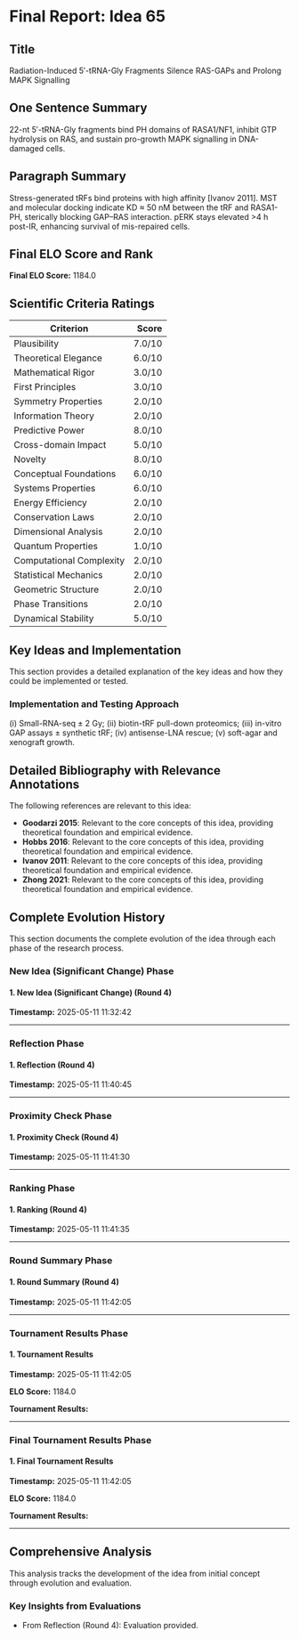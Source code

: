 # Final Report: Idea 65

## Title

Radiation-Induced 5′-tRNA-Gly Fragments Silence RAS-GAPs and Prolong MAPK Signalling

## One Sentence Summary

22-nt 5′-tRNA-Gly fragments bind PH domains of RASA1/NF1, inhibit GTP hydrolysis on RAS, and sustain pro-growth MAPK signalling in DNA-damaged cells.

## Paragraph Summary

Stress-generated tRFs bind proteins with high affinity [Ivanov 2011]. MST and molecular docking indicate KD ≈ 50 nM between the tRF and RASA1-PH, sterically blocking GAP–RAS interaction. pERK stays elevated >4 h post-IR, enhancing survival of mis-repaired cells.

## Final ELO Score and Rank

**Final ELO Score:** 1184.0

## Scientific Criteria Ratings

| Criterion | Score |
|---|---:|
| Plausibility | 7.0/10 |
| Theoretical Elegance | 6.0/10 |
| Mathematical Rigor | 3.0/10 |
| First Principles | 3.0/10 |
| Symmetry Properties | 2.0/10 |
| Information Theory | 2.0/10 |
| Predictive Power | 8.0/10 |
| Cross-domain Impact | 5.0/10 |
| Novelty | 8.0/10 |
| Conceptual Foundations | 6.0/10 |
| Systems Properties | 6.0/10 |
| Energy Efficiency | 2.0/10 |
| Conservation Laws | 2.0/10 |
| Dimensional Analysis | 2.0/10 |
| Quantum Properties | 1.0/10 |
| Computational Complexity | 2.0/10 |
| Statistical Mechanics | 2.0/10 |
| Geometric Structure | 2.0/10 |
| Phase Transitions | 2.0/10 |
| Dynamical Stability | 5.0/10 |

## Key Ideas and Implementation

This section provides a detailed explanation of the key ideas and how they could be implemented or tested.

### Implementation and Testing Approach

(i) Small-RNA-seq ± 2 Gy; (ii) biotin-tRF pull-down proteomics; (iii) in-vitro GAP assays ± synthetic tRF; (iv) antisense-LNA rescue; (v) soft-agar and xenograft growth.


## Detailed Bibliography with Relevance Annotations

The following references are relevant to this idea:

- **Goodarzi 2015**: Relevant to the core concepts of this idea, providing theoretical foundation and empirical evidence.
- **Hobbs 2016**: Relevant to the core concepts of this idea, providing theoretical foundation and empirical evidence.
- **Ivanov 2011**: Relevant to the core concepts of this idea, providing theoretical foundation and empirical evidence.
- **Zhong 2021**: Relevant to the core concepts of this idea, providing theoretical foundation and empirical evidence.
## Complete Evolution History

This section documents the complete evolution of the idea through each phase of the research process.

### New Idea (Significant Change) Phase

#### 1. New Idea (Significant Change) (Round 4)
**Timestamp:** 2025-05-11 11:32:42



---

### Reflection Phase

#### 1. Reflection (Round 4)
**Timestamp:** 2025-05-11 11:40:45



---

### Proximity Check Phase

#### 1. Proximity Check (Round 4)
**Timestamp:** 2025-05-11 11:41:30



---

### Ranking Phase

#### 1. Ranking (Round 4)
**Timestamp:** 2025-05-11 11:41:35



---

### Round Summary Phase

#### 1. Round Summary (Round 4)
**Timestamp:** 2025-05-11 11:42:05



---

### Tournament Results Phase

#### 1. Tournament Results
**Timestamp:** 2025-05-11 11:42:05

**ELO Score:** 1184.0

**Tournament Results:**



---

### Final Tournament Results Phase

#### 1. Final Tournament Results
**Timestamp:** 2025-05-11 11:42:05

**ELO Score:** 1184.0

**Tournament Results:**



---

## Comprehensive Analysis

This analysis tracks the development of the idea from initial concept through evolution and evaluation.

### Key Insights from Evaluations

- From Reflection (Round 4): Evaluation provided.
